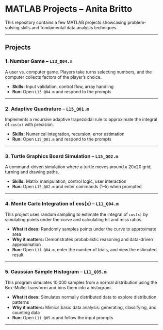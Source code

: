 # MATLAB Projects – Anita Britto

This repository contains a few MATLAB projects showcasing problem-solving skills and fundamental data analysis techniques.

---

## Projects

### 1. Number Game – `L13_Q04.m`

A user vs. computer game. Players take turns selecting numbers, and the computer collects factors of the player’s choice.

* **Skills:** Input validation, control flow, array handling
* **Run:** Open `L13_Q04.m` and respond to the prompts

---

### 2. Adaptive Quadrature – `L15_Q01.m`

Implements a recursive adaptive trapezoidal rule to approximate the integral of `cos(x)` with precision.

* **Skills:** Numerical integration, recursion, error estimation
* **Run:** Open `L15_Q01.m` and respond to the prompts

---

### 3. Turtle Graphics Board Simulation – `L15_Q02.m`

A command-driven simulation where a turtle moves around a 20x20 grid, turning and drawing paths.

* **Skills:** Matrix manipulation, control logic, user interaction
* **Run:** Open `L15_Q02.m` and enter commands (1–5) when prompted

---

### 4. Monte Carlo Integration of cos(x) – `L11_Q04.m`

This project uses random sampling to estimate the integral of `cos(x)` by simulating points under the curve and calculating hit and miss ratios.

* **What it does:** Randomly samples points under the curve to approximate area
* **Why it matters:** Demonstrates probabilistic reasoning and data-driven approximation
* **Run:** Open `L11_Q04.m`, enter the number of trials, and view the estimated result

---

### 5. Gaussian Sample Histogram – `L11_Q05.m`

This program simulates 10,000 samples from a normal distribution using the Box-Muller transform and bins them into a histogram.

* **What it does:** Simulates normally distributed data to explore distribution patterns
* **Why it matters:** Mimics basic data analysis: generating, classifying, and counting data
* **Run:** Open `L11_Q05.m` and follow the input prompts

---

